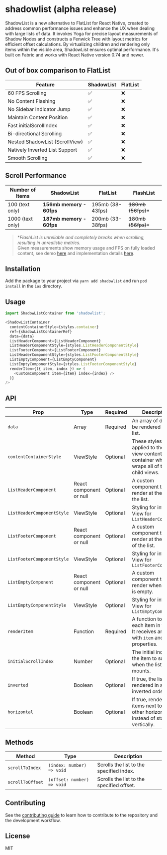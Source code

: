 # shadowlist (alpha release)

ShadowList is a new alternative to FlatList for React Native, created to address common performance issues and enhance the UX when dealing with large lists of data.
It invokes Yoga for precise layout measurements of Shadow Nodes and constructs a Fenwick Tree with layout metrics for efficient offset calculations. By virtualizing children and rendering only items within the visible area, ShadowList ensures optimal performance. It's built on Fabric and works with React Native version 0.74 and newer.

## Out of box comparison to FlatList
| Feature                          | ShadowList  | FlatList   |
|----------------------------------|-------------|------------|
| 60 FPS Scrolling                 | ✅           | ❌         |
| No Content Flashing              | ✅           | ❌         |
| No Sidebar Indicator Jump        | ✅           | ❌         |
| Maintain Content Position        | ✅           | ❌         |
| Fast initialScrollIndex          | ✅           | ❌         |
| Bi-directional Scrolling         | ✅           | ❌         |
| Nested ShadowList (ScrollView)   | ✅           | ❌         |
| Natively Inverted List Support   | ✅           | ❌         |
| Smooth Scrolling                 | ✅           | ❌         |

## Scroll Performance
| Number of Items  | ShadowList                 | FlatList             | FlashList            |
|------------------|----------------------------|----------------------|----------------------|
| 100 (text only)  | **156mb memory - 60fps**   | 195mb (38-43fps)     | ~~180mb (56fps)~~*   |
| 1000 (text only) | **187mb memory - 60fps**   | 200mb (33-38fps)     | ~~180mb (56fps)~~*   |

> **FlashList is unreliable and completely breaks when scrolling, resulting in unrealistic metrics.*  
> Given measurements show memory usage and FPS on fully loaded content, see demo [here](https://github.com/azimgd/shadowlist/issues/1) and implementation details [here](https://github.com/azimgd/shadowlist/blob/main/example/src/App.tsx).

## Installation
Add the package to your project via `yarn add shadowlist` and run `pod install` in the `ios` directory.

## Usage

```js
import ShadowListContainer from 'shadowlist';

<ShadowListContainer
  contentContainerStyle={styles.container}
  ref={shadowListContainerRef}
  data={data}
  ListHeaderComponent={ListHeaderComponent}
  ListHeaderComponentStyle={styles.ListHeaderComponentStyle}
  ListFooterComponent={ListFooterComponent}
  ListHeaderComponentStyle={styles.ListFooterComponentStyle}
  ListEmptyComponent={ListEmptyComponent}
  ListEmptyComponentStyle={styles.ListFooterComponentStyle}
  renderItem={({ item, index }) => (
    <CustomComponent item={item} index={index} />
  )}
/>
```

## API
| Prop                       | Type                     | Required | Description                                     |
|----------------------------|--------------------------|----------|-------------------------------------------------|
| `data`                     | Array                    | Required | An array of data to be rendered in the list.    |
| `contentContainerStyle`    | ViewStyle                | Optional | These styles will be applied to the scroll view content container which wraps all of the child views.  |
| `ListHeaderComponent`      | React component or null  | Optional | A custom component to render at the top of the list. |
| `ListHeaderComponentStyle` | ViewStyle                | Optional | Styling for internal View for `ListHeaderComponent` |
| `ListFooterComponent`      | React component or null  | Optional | A custom component to render at the bottom of the list. |
| `ListFooterComponentStyle` | ViewStyle                | Optional | Styling for internal View for `ListFooterComponent` |
| `ListEmptyComponent`       | React component or null  | Optional | A custom component to render when the list is empty. |
| `ListEmptyComponentStyle`  | ViewStyle                | Optional | Styling for internal View for `ListEmptyComponent` |
| `renderItem`               | Function                 | Required | A function to render each item in the list. It receives an object with `item` and `index` properties. |
| `initialScrollIndex`       | Number                   | Optional | The initial index of the item to scroll to when the list mounts. |
| `inverted`                 | Boolean                  | Optional | If true, the list will be rendered in an inverted order. |
| `horizontal`               | Boolean                  | Optional | If true, renders items next to each other horizontally instead of stacked vertically. |

## Methods
| Method          | Type                                | Description                                               |
|-----------------|-------------------------------------|-----------------------------------------------------------|
| `scrollToIndex` | `(index: number) => void`           | Scrolls the list to the specified index.                  |
| `scrollToOffset`| `(offset: number) => void`          | Scrolls the list to the specified offset.                 |

## Contributing

See the [contributing guide](CONTRIBUTING.md) to learn how to contribute to the repository and the development workflow.

## License

MIT
